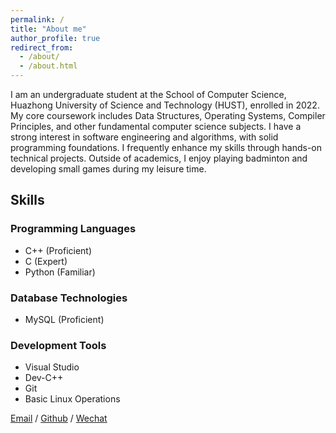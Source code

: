 ```yaml
---
permalink: /
title: "About me"
author_profile: true
redirect_from: 
  - /about/
  - /about.html
---
```


I am an undergraduate student at the School of Computer Science, Huazhong University of Science and Technology (HUST), enrolled in 2022. My core coursework includes Data Structures, Operating Systems, Compiler Principles, and other fundamental computer science subjects. I have a strong interest in software engineering and algorithms, with solid programming foundations. I frequently enhance my skills through hands-on technical projects. Outside of academics, I enjoy playing badminton and developing small games during my leisure time.

## Skills

### Programming Languages
- C++ (Proficient)
- C (Expert)
- Python (Familiar)

### Database Technologies
- MySQL (Proficient)

### Development Tools
- Visual Studio
- Dev-C++
- Git
- Basic Linux Operations

[Email](2967845704@qq.com) / [Github](https://github.com/chenmeng-lk) / [Wechat](../images/wechat.jpg)
